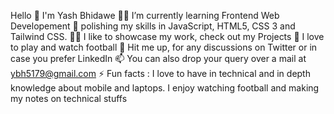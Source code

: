 Hello 👋 I'm Yash Bhidawe 
👨‍💻 I’m currently learning Frontend Web Developement 🌱 polishing my skills in JavaScript, HTML5, CSS 3 and Tailwind CSS.
👨‍💻 I like to showcase my work, check out my Projects
📝 I love to play and watch football 
💬 Hit me up, for any discussions on Twitter or in case you prefer LinkedIn
📫 You can also drop your query over a mail at ybh5179@gmail.com
⚡ Fun facts : I love to have in technical and  in depth knowledge about mobile and laptops.
I enjoy watching football and making my notes on technical stuffs
